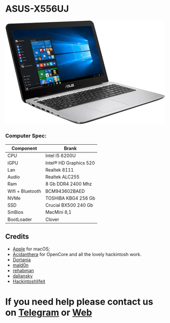 # ASUS-X556UJ
![descrizione](./Screenshot/1.jpg)

### Computer Spec:

| Component        | Brank                              |
| ---------------- | ---------------------------------- |
| CPU              | Intel I5 6200U                     |
| iGPU             | Intel® HD Graphics 520             |
| Lan              | Realtek 8111                       |
| Audio            | Realtek ALC255                     |
| Ram              | 8 Gb DDR4 2400 Mhz                 |
| Wifi + Bluetooth | BCM943602BAED                      |
| NVMe             | TOSHIBA KBG4 256 Gb                |
| SSD              | Crucial BX500 240 Gb               |
| SmBios           | MacMini 8,1                        |
| BootLoader       | Clover                             |

## Credits

- [Apple](https://apple.com) for macOS;
- [Acidanthera](https://github.com/acidanthera) for OpenCore and all the lovely hackintosh work.
- [Dortania](https://github.com/dortania)
- [mald0n](https://github.com/MaLd0n)
- [rehabman](https://github.com/RehabMan)
- [daliansky](https://github.com/daliansky)
- [Hackintoshlifeit](https://github.com/Hackintoshlifeit)

# If you need help please contact us on [Telegram](https://t.me/HackintoshLife_it) or [Web](https://www.hackintoshlife.it/)

